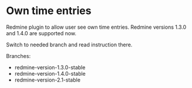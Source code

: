 Own time entries
===============

Redmine plugin to allow user see own time entries.
Redmine versions 1.3.0 and 1.4.0 are supported now.

Switch to needed branch and read instruction there.

Branches:
  - redmine-version-1.3.0-stable
  - redmine-version-1.4.0-stable
  - redmine-version-2.1-stable

